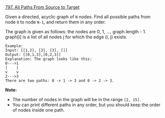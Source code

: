 [797. All Paths From Source to Target](https://leetcode.com/problems/all-paths-from-source-to-target/)

Given a directed, acyclic graph of `N` nodes.  Find all possible paths from node `0` to node `N-1`, and return them in any order.

The graph is given as follows: the nodes are 0, 1, ..., graph.length - 1.  graph[i] is a list of all nodes j for which the edge (i, j) exists.

```
Example:
Input: [[1,2], [3], [3], []] 
Output: [[0,1,3],[0,2,3]] 
Explanation: The graph looks like this:
0--->1
|    |
v    v
2--->3
There are two paths: 0 -> 1 -> 3 and 0 -> 2 -> 3.
```
**Note:**

* The number of nodes in the graph will be in the range `[2, 15]`.
* You can print different paths in any order, but you should keep the order of nodes inside one path.
